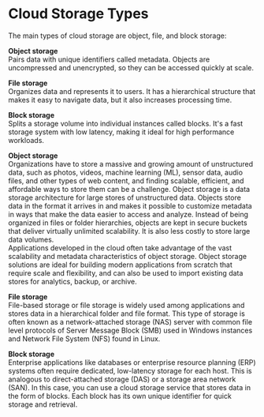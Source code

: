# Cloud Storage Types

The main types of cloud storage are object, file, and block storage:

**Object storage**\
Pairs data with unique identifiers called metadata. Objects are uncompressed and unencrypted, so they can be accessed quickly at scale.

**File storage**\
Organizes data and represents it to users. It has a hierarchical structure that makes it easy to navigate data, but it also increases processing time.

**Block storage**\
Splits a storage volume into individual instances called blocks. It's a fast storage system with low latency, making it ideal for high performance workloads.

**Object storage**\
Organizations have to store a massive and growing amount of unstructured data, such as photos, videos, machine learning (ML), sensor data, audio files, and other types of web content, and finding scalable, efficient, and affordable ways to store them can be a challenge. Object storage is a data storage architecture for large stores of unstructured data. Objects store data in the format it arrives in and makes it possible to customize metadata in ways that make the data easier to access and analyze. Instead of being organized in files or folder hierarchies, objects are kept in secure buckets that deliver virtually unlimited scalability. It is also less costly to store large data volumes.\
Applications developed in the cloud often take advantage of the vast scalability and metadata characteristics of object storage. Object storage solutions are ideal for building modern applications from scratch that require scale and flexibility, and can also be used to import existing data stores for analytics, backup, or archive.

**File storage**\
File-based storage or file storage is widely used among applications and stores data in a hierarchical folder and file format. This type of storage is often known as a network-attached storage (NAS) server with common file level protocols of Server Message Block (SMB) used in Windows instances and Network File System (NFS) found in Linux.

**Block storage**\
Enterprise applications like databases or enterprise resource planning (ERP) systems often require dedicated, low-latency storage for each host. This is analogous to direct-attached storage (DAS) or a storage area network (SAN). In this case, you can use a cloud storage service that stores data in the form of blocks. Each block has its own unique identifier for quick storage and retrieval.